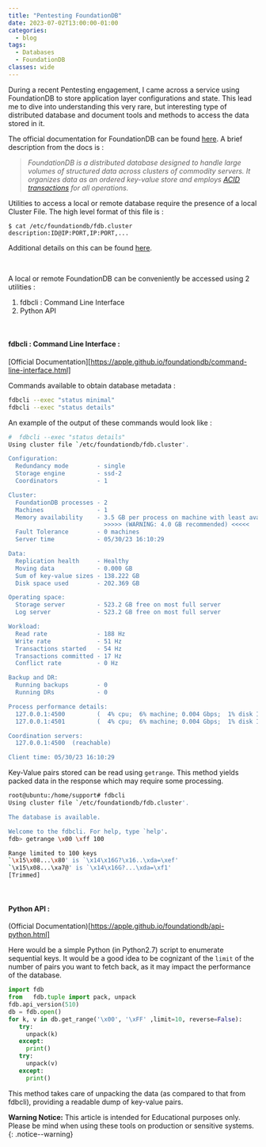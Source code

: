 ```yaml
---
title: "Pentesting FoundationDB"
date: 2023-07-02T13:00:00-01:00
categories:
  - blog
tags:
  - Databases
  - FoundationDB
classes: wide
---
```


During a recent Pentesting engagement, I came across a service using FoundationDB to store application layer configurations and state. This lead me to dive into understanding this very rare, but interesting type of distributed database and document tools and methods to access the data stored in it. 

The official documentation for FoundationDB can be found [here](https://apple.github.io/foundationdb/index.html). A brief description from the docs is :


> *FoundationDB is a distributed database designed to handle large volumes of structured data across clusters of commodity servers. It organizes data as an ordered key-value store and employs [ACID transactions](https://apple.github.io/foundationdb/transaction-manifesto.html) for all operations.*


Utilities to access a local or remote database require the presence of a local Cluster File. The high level format of this file is : 
```
$ cat /etc/foundationdb/fdb.cluster
description:ID@IP:PORT,IP:PORT,...
```

Additional details on this can be found [here](https://apple.github.io/foundationdb/administration.html).

&nbsp;

A local or remote FoundationDB can be conveniently be accessed using 2 utilities : 
1. fdbcli : Command Line Interface
2. Python API

&nbsp;

#### fdbcli : Command Line Interface :
[Official Documentation][https://apple.github.io/foundationdb/command-line-interface.html]

Commands available to obtain database metadata : 
```bash
fdbcli --exec "status minimal"
fdbcli --exec "status details"
```

An example of the output of these commands would look like :
```bash
#  fdbcli --exec "status details"
Using cluster file `/etc/foundationdb/fdb.cluster'.

Configuration:
  Redundancy mode        - single
  Storage engine         - ssd-2
  Coordinators           - 1

Cluster:
  FoundationDB processes - 2
  Machines               - 1
  Memory availability    - 3.5 GB per process on machine with least available
                           >>>>> (WARNING: 4.0 GB recommended) <<<<<
  Fault Tolerance        - 0 machines
  Server time            - 05/30/23 16:10:29

Data:
  Replication health     - Healthy
  Moving data            - 0.000 GB
  Sum of key-value sizes - 138.222 GB
  Disk space used        - 202.369 GB

Operating space:
  Storage server         - 523.2 GB free on most full server
  Log server             - 523.2 GB free on most full server

Workload:
  Read rate              - 188 Hz
  Write rate             - 51 Hz
  Transactions started   - 54 Hz
  Transactions committed - 17 Hz
  Conflict rate          - 0 Hz

Backup and DR:
  Running backups        - 0
  Running DRs            - 0

Process performance details:
  127.0.0.1:4500         (  4% cpu;  6% machine; 0.004 Gbps;  1% disk IO; 5.5 GB / 3.5 GB RAM  )
  127.0.0.1:4501         (  4% cpu;  6% machine; 0.004 Gbps;  1% disk IO; 0.2 GB / 3.5 GB RAM  )

Coordination servers:
  127.0.0.1:4500  (reachable)

Client time: 05/30/23 16:10:29
```

Key-Value pairs stored can be read using `getrange`. This method yields packed data in the response which may require some processing.

```bash
root@ubuntu:/home/support# fdbcli 
Using cluster file `/etc/foundationdb/fdb.cluster'.

The database is available.

Welcome to the fdbcli. For help, type `help'.
fdb> getrange \x00 \xff 100

Range limited to 100 keys
`\x15\x08...\x80' is `\x14\x16G?\x16..\xda=\xef'
`\x15\x08...\xa7@' is `\x14\x16G?...\xda=\xf1'
[Trimmed]
```
&nbsp;
#### Python API :
(Official Documentation)[https://apple.github.io/foundationdb/api-python.html]

Here would be a simple Python (in Python2.7) script to enumerate sequential keys. It would be a good idea to be cognizant of the `limit` of the number of pairs you want to fetch back, as it may impact the performance of the database. 

```python
import fdb
from   fdb.tuple import pack, unpack
fdb.api_version(510)
db = fdb.open()
for k, v in db.get_range('\x00', '\xFF' ,limit=10, reverse=False):
   try: 
     unpack(k)
   except:
     print()
   try: 
     unpack(v)
   except:
     print()
```

This method takes care of unpacking the data (as compared to that from fdbcli), providing a readable dump of key-value pairs.

**Warning Notice:** This article is intended for Educational purposes only. Please be mind when using these tools on production or sensitive systems.
{: .notice--warning}
